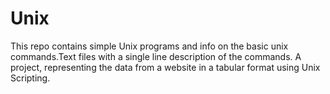 # Unix
This repo contains simple Unix programs and info on the basic unix commands.Text files with a single line description of the commands.
A project, representing the data from a website in a tabular format using Unix Scripting.


